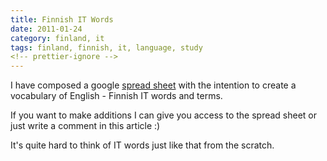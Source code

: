 ```yaml
---
title: Finnish IT Words
date: 2011-01-24
category: finland, it
tags: finland, finnish, it, language, study
<!-- prettier-ignore -->
---
```


I have composed a google
[spread sheet](https://spreadsheets.google.com/pub?key=0Auhr1TJmDtqedEpKZENRRUF4eWF0X2FRWG81TTFHckE&hl=en&output=html)
with the intention to create a vocabulary of English - Finnish IT words and terms.

If you want to make additions I can give you access to the spread sheet or just
write a comment in this article :)

It's quite hard to think of IT words just like that from the scratch.

